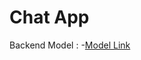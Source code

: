 # Chat App

Backend Model : -[Model Link](https://app.eraser.io/workspace/zLSDIWnTHB6YkwOxutJf?origin=share)